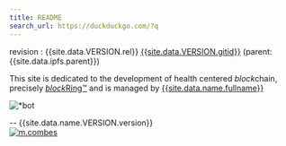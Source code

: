 ```yaml
---
title: README
search_url: https://duckduckgo.com/?q
---
```


revision : {{site.data.VERSION.rel}} [{{site.data.VERSION.gitid}}][commit] (parent: {{site.data.ipfs.parent}})

This site is dedicated to the development of health centered *block*chain,
precisely [*block*Ring™][BR] and is managed by [{{site.data.name.fullname}}][1]

![\*bot]({{site.data.name.robot}})


--&nbsp;{{site.data.name.VERSION.version}}<br>
[![m.combes](https://img.shields.io/badge/by-Michel_G._Combes-purple.svg?style=flat-square)]({{page.search_url}}=!g+%22Michel+G.+Combes%22+site:.ml)

[1]: {{page.search_url}}=!g+{{site.data.name.fullname}}
[BR]: {{page.search_url}}=!g+%22blockRing™%22
[commit]: https://github.com/michel47/shqb.ml/tree/{{site.data.VERSION.gitid}}
